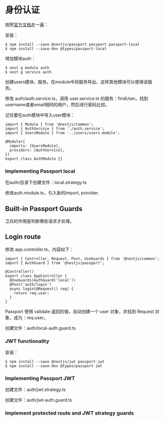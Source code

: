 # 身份认证

按照[官方文档](https://docs.nestjs.com/security/authentication)走一遍：

安装：

    $ npm install --save @nestjs/passport passport passport-local
    $ npm install --save-dev @types/passport-local

增加模块auth：

    $ nest g module auth
    $ nest g service auth

创建users模块、服务。在module中将服务导出，这样其他模块可以使用该服务。

修改 auth/auth.service.ts，调用 user.service.ts 的服务：findUser。找到username或者email相同的用户，然后进行密码比较。

记住要在auth模块中导入user模块：

```
import { Module } from '@nestjs/common';
import { AuthService } from './auth.service';
import { UsersModule } from '../users/users.module';

@Module({
  imports: [UsersModule],
  providers: [AuthService],
})
export class AuthModule {}
```


### Implementing Passport local

在auth/目录下创建文件：local.strategy.ts

修改auth.module.ts，引入新的import, provider.



## Built-in Passport Guards

卫兵的作用是判断哪些请求才处理。



## Login route

修改 app.controller.ts，内容如下：

```
import { Controller, Request, Post, UseGuards } from '@nestjs/common';
import { AuthGuard } from '@nestjs/passport';

@Controller()
export class AppController {
  @UseGuards(AuthGuard('local'))
  @Post('auth/login')
  async login(@Request() req) {
    return req.user;
  }
}
```

Passport 使用 validate 返回的值，自动创建一个 user 对象，并挂到 Request 对象，成为：req.user。


创建文件：auth/local-auth.guard.ts



### JWT functionality

安装：

    $ npm install --save @nestjs/jwt passport-jwt
    $ npm install --save-dev @types/passport-jwt



### Implementing Passport JWT

创建文件：auth/jwt.strategy.ts

创建文件：auth/jwt-auth.guard.ts


### Implement protected route and JWT strategy guards







